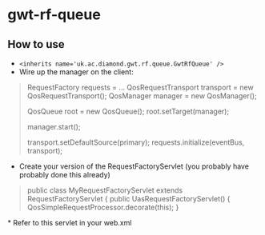 gwt-rf-queue
============

How to use
----------
* `<inherits name='uk.ac.diamond.gwt.rf.queue.GwtRfQueue' />`
* Wire up the manager on the client:
<blockquote>
RequestFactory requests = ...
QosRequestTransport transport = new QosRequestTransport();
QosManager manager = new QosManager();

QosQueue root = new QosQueue();
root.setTarget(manager);
        
manager.start();
        
transport.setDefaultSource(primary);
requests.initialize(eventBus, transport);
</blockquote>

* Create your version of the RequestFactoryServlet (you probably have probably done this already)
<blockquote>
public class MyRequestFactoryServlet extends RequestFactoryServlet {
public UasRequestFactoryServlet() {
   QosSimpleRequestProcessor.decorate(this);
}


</blockquote>
* Refer to this servlet in your web.xml
